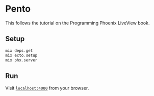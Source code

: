 # Pento

This follows the tutorial on the Programming Phoenix LiveView book.

## Setup

```elixir
mix deps.get
mix ecto.setup
mix phx.server
```

## Run

Visit [`localhost:4000`](http://localhost:4000) from your browser.
